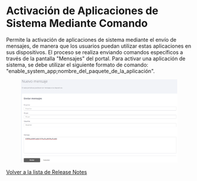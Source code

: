 # Activación de Aplicaciones de Sistema Mediante Comando

Permite la activación de aplicaciones de sistema mediante el envío de mensajes, de manera que los usuarios puedan utilizar estas aplicaciones en sus dispositivos. El proceso se realiza enviando comandos específicos a través de la pantalla "Mensajes" del portal. Para activar una aplicación de sistema, se debe utilizar el siguiente formato de comando: "enable\_system\_app;nombre\_del\_paquete\_de\_la\_aplicación".

<figure><img src="../../../.gitbook/assets/image (98).png" alt=""><figcaption></figcaption></figure>

[Volver a la lista de Release Notes](./)
